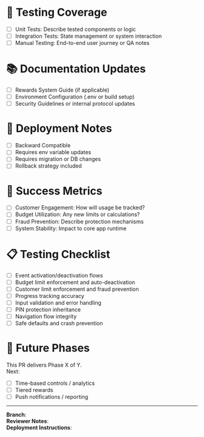 # 🧪 Testing Coverage

- [ ] Unit Tests: Describe tested components or logic  
- [ ] Integration Tests: State management or system interaction  
- [ ] Manual Testing: End-to-end user journey or QA notes  

# 📚 Documentation Updates

- [ ] Rewards System Guide (if applicable)  
- [ ] Environment Configuration (.env or build setup)  
- [ ] Security Guidelines or internal protocol updates  

# 🚀 Deployment Notes

- [ ] Backward Compatible  
- [ ] Requires env variable updates  
- [ ] Requires migration or DB changes  
- [ ] Rollback strategy included  

# 🎯 Success Metrics

- [ ] Customer Engagement: How will usage be tracked?  
- [ ] Budget Utilization: Any new limits or calculations?  
- [ ] Fraud Prevention: Describe protection mechanisms  
- [ ] System Stability: Impact to core app runtime  

# 📋 Testing Checklist

- [ ] Event activation/deactivation flows  
- [ ] Budget limit enforcement and auto-deactivation  
- [ ] Customer limit enforcement and fraud prevention  
- [ ] Progress tracking accuracy  
- [ ] Input validation and error handling  
- [ ] PIN protection inheritance  
- [ ] Navigation flow integrity  
- [ ] Safe defaults and crash prevention  

# 🔄 Future Phases

This PR delivers Phase X of Y.  
Next:  
- [ ] Time-based controls / analytics  
- [ ] Tiered rewards  
- [ ] Push notifications / reporting  

---

**Branch**:  
**Reviewer Notes**:  
**Deployment Instructions**:
